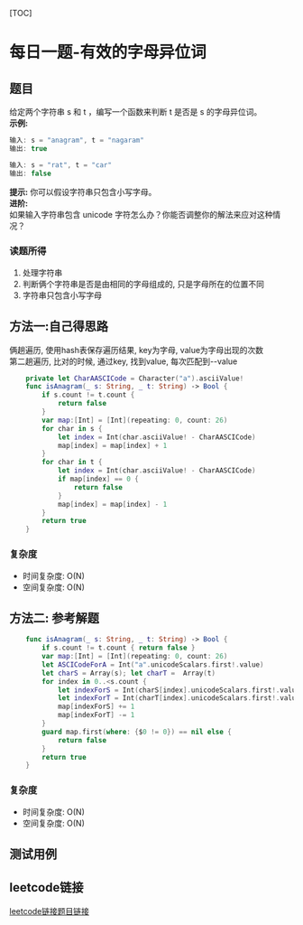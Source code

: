 [TOC]

# 每日一题-有效的字母异位词

## 题目
给定两个字符串 s 和 t ，编写一个函数来判断 t 是否是 s 的字母异位词。  
**示例:**  
```java
输入: s = "anagram", t = "nagaram"
输出: true

输入: s = "rat", t = "car"
输出: false
```

**提示:**
你可以假设字符串只包含小写字母。  
**进阶:**  
如果输入字符串包含 unicode 字符怎么办？你能否调整你的解法来应对这种情况？  

### 读题所得
1. 处理字符串
2. 判断俩个字符串是否是由相同的字母组成的, 只是字母所在的位置不同
3. 字符串只包含小写字母

## 方法一:自己得思路
俩趟遍历, 使用hash表保存遍历结果, key为字母, value为字母出现的次数  
第二趟遍历, 比对的时候, 通过key, 找到value, 每次匹配到--value  
```swift
    private let CharAASCICode = Character("a").asciiValue!
    func isAnagram(_ s: String, _ t: String) -> Bool {
        if s.count != t.count {
            return false
        }
        var map:[Int] = [Int](repeating: 0, count: 26)
        for char in s {
            let index = Int(char.asciiValue! - CharAASCICode)
            map[index] = map[index] + 1
        }
        for char in t {
            let index = Int(char.asciiValue! - CharAASCICode)
            if map[index] == 0 {
                return false
            }
            map[index] = map[index] - 1
        }
        return true
    }
```
### 复杂度
* 时间复杂度: O(N)
* 空间复杂度: O(N)

## 方法二: 参考解题
```swift
    func isAnagram(_ s: String, _ t: String) -> Bool {
        if s.count != t.count { return false }
        var map:[Int] = [Int](repeating: 0, count: 26)
        let ASCICodeForA = Int("a".unicodeScalars.first!.value)
        let charS = Array(s); let charT =  Array(t)
        for index in 0..<s.count {
            let indexForS = Int(charS[index].unicodeScalars.first!.value) - ASCICodeForA
            let indexForT = Int(charT[index].unicodeScalars.first!.value) - ASCICodeForA
            map[indexForS] += 1
            map[indexForT] -= 1
        }
        guard map.first(where: {$0 != 0}) == nil else {
            return false
        }
        return true
    }
```
### 复杂度
* 时间复杂度: O(N)
* 空间复杂度: O(N)

## 测试用例

## leetcode链接
[leetcode链接题目链接](https://leetcode-cn.com/problems/valid-anagram/)  
